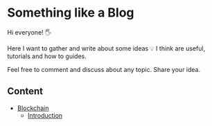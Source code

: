 # Something like a Blog

Hi everyone! 🖐

Here I want to gather and write about some ideas 💡 I think are useful, tutorials and how to guides.

Feel free to comment and discuss about any topic. Share your idea.

## Content

-   [Blockchain](./Blockchain/Blockchain.md)
    -   [Introduction](./Blockchain/Introduction.md)
